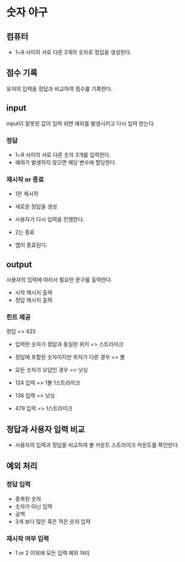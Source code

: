 # 숫자 야구

## 컴퓨터

- 1~9 사이의 서로 다른 3개의 숫자로 정답을 생성한다.

## 점수 기록

유저의 입력을 정답과 비교하여 점수를 기록한다.

## input

input이 잘못된 값이 입력 되면 예외를 발생시키고 다시 입력 받는다.

### 정답

- 1~9 사이의 서로 다른 숫자 3개를 입력한다.
- 예외가 발생하지 않으면 해당 변수에 할당한다.

### 재시작 or 종료

- 1은 재시작
- 새로운 정답을 생성
- 사용자가 다시 입력을 진행한다.

- 2는 종료
- 앱이 종료된다.

## output

사용자의 입력에 따라서 필요한 문구를 출력한다.

- 시작 메시지 출력
- 정답 메시지 출력

### 힌트 제공

정답 => 425

- 입력한 숫자가 정답과 동일한 위치 => 스트라이크
- 정답에 포함된 숫자이지만 위치가 다른 경우 => 볼
- 모든 숫자가 오답인 경우 => 낫싱

- 124 입력 => 1볼 1스트라이크
- 136 입력 => 낫싱
- 479 입력 => 1스트라이크

## 정답과 사용자 입력 비교

- 사용자의 입력과 정답을 비교하여 볼 카운트 스트라이크 카운트를 확인한다.

## 예외 처리

### 정답 입력

- 중복된 숫자
- 숫자가 아닌 입력
- 공백
- 3개 보다 많은 혹은 적은 숫자 입력

### 재시작 여부 입력

- 1 or 2 이외에 모든 입력 예외 처리
